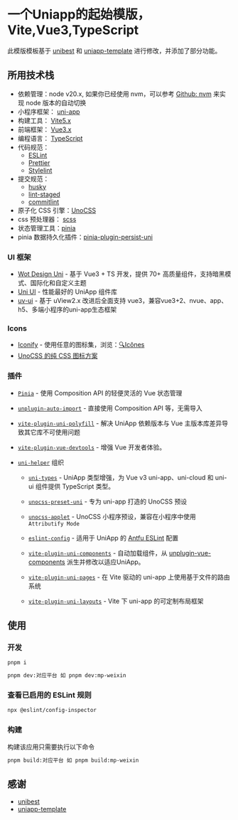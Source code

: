 # 一个Uniapp的起始模版，Vite,Vue3,TypeScript

此模版模板基于 [unibest](https://github.com/feige996/unibest) 和 [uniapp-template](https://github.com/yang1206/uniapp-template) 进行修改，并添加了部分功能。

## 所用技术栈

- 依赖管理：node v20.x, 如果你已经使用 nvm，可以参考 [Github: nvm](https://github.com/nvm-sh/nvm#deeper-shell-integration) 来实现 node 版本的自动切换
- 小程序框架： [uni-app](https://uniapp.dcloud.io/)
- 构建工具： [Vite5.x](https://cn.vitejs.dev/)
- 前端框架： [Vue3.x](https://v3.cn.vuejs.org/)
- 编程语言： [TypeScript](https://www.typescriptlang.org/)
- 代码规范：
  - [ESLint](https://eslint.org/)
  - [Prettier](https://prettier.io/)
  - [Stylelint](https://stylelint.io/)
- 提交规范：
  - [husky](https://typicode.github.io/husky/#/)
  - [lint-staged](https://www.npmjs.com/package/lint-staged)
  - [commitlint](https://commitlint.js.org/#/)
- 原子化 CSS 引擎：[UnoCSS](https://github.com/unocss/unocss)
- css 预处理器： [scss](https://sass-lang.com/)
- 状态管理工具：[pinia](https://pinia.vuejs.org/)
- pinia 数据持久化插件：[pinia-plugin-persist-uni](https://allen-1998.github.io/pinia-plugin-persist-uni/)

### UI 框架

- [Wot Design Uni](https://github.com/Moonofweisheng/wot-design-uni) - 基于 Vue3 + TS 开发，提供 70+ 高质量组件，支持暗黑模式、国际化和自定义主题
- [Uni UI](https://github.com/dcloudio/uni-ui) - 性能最好的 UniApp 组件库
- [uv-ui](https://github.com/climblee/uv-ui) - 基于 uView2.x 改进后全面支持 vue3，兼容vue3+2、nvue、app、h5、多端小程序的uni-app生态框架

### Icons

- [Iconify](https://iconify.design) - 使用任意的图标集，浏览：[🔍Icônes](https://icones.netlify.app/)
- [UnoCSS 的纯 CSS 图标方案](https://github.com/antfu/unocss/tree/main/packages/preset-icons)

### 插件

- [`Pinia`](https://pinia.vuejs.org) - 使用 Composition API 的轻便灵活的 Vue 状态管理
- [`unplugin-auto-import`](https://github.com/antfu/unplugin-auto-import) - 直接使用 Composition API 等，无需导入
- [`vite-plugin-uni-polyfill`](https://github.com/Ares-Chang/vite-plugin-uni-polyfill) - 解决 UniApp 依赖版本与 Vue 主版本库差异导致其它库不可使用问题
- [`vite-plugin-vue-devtools`](https://github.com/webfansplz/vite-plugin-vue-devtools) - 增强 Vue 开发者体验。
- [`uni-helper`](https://github.com/uni-helper) 组织

  - [`uni-types`](https://github.com/uni-helper/uni-typed/tree/main/packages/uni-types) - UniApp 类型增强，为 Vue v3 uni-app、uni-cloud 和 uni-ui 组件提供 TypeScript 类型。

  - [`unocss-preset-uni`](https://github.com/uni-helper/unocss-preset-uni) - 专为 uni-app 打造的 UnoCSS 预设

  - [`unocss-applet`](https://github.com/unocss-applet/unocss-applet) - UnoCSS 小程序预设，兼容在小程序中使用 `Attributify Mode`

  - [`eslint-config`](https://github.com/uni-helper/eslint-config) - 适用于 UniApp 的 [Antfu ESLint](https://github.com/antfu/eslint-config) 配置
  - [`vite-plugin-uni-components`](https://github.com/uni-helper/vite-plugin-uni-components) - 自动加载组件，从 [unplugin-vue-components](https://github.com/unplugin/unplugin-vue-components) 派生并修改以适应UniApp。
  - [`vite-plugin-uni-pages`](https://github.com/uni-helper/vite-plugin-uni-pages) - 在 Vite 驱动的 uni-app 上使用基于文件的路由系统

  - [`vite-plugin-uni-layouts`](https://github.com/uni-helper/vite-plugin-uni-layouts) - Vite 下 uni-app 的可定制布局框架

## 使用

### 开发

```bash
pnpm i
```

```bash
pnpm dev:对应平台 如 pnpm dev:mp-weixin
```

### 查看已启用的 ESLint 规则

```bash
npx @eslint/config-inspector
```

### 构建

构建该应用只需要执行以下命令

```bash
pnpm build:对应平台 如 pnpm build:mp-weixin
```

## 感谢

- [unibest](https://github.com/feige996/unibest)
- [uniapp-template](https://github.com/yang1206/uniapp-template)
